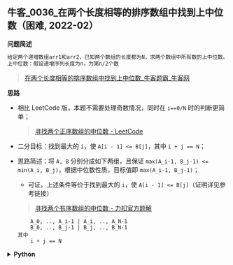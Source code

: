 ## 牛客_0036_在两个长度相等的排序数组中找到上中位数（困难, 2022-02）
<!--
{
    "category": ["二分"],
    "source": "牛客",
    "level": "困难",
    "number": "0036",
    "name": "在两个长度相等的排序数组中找到上中位数",
    "company": []
}
-->

<summary><b>问题简述</b></summary>

```txt
给定两个递增数组arr1和arr2，已知两个数组的长度都为N，求两个数组中所有数的上中位数。
上中位数：假设递增序列长度为n，为第n/2个数
```
> [在两个长度相等的排序数组中找到上中位数_牛客题霸_牛客网](https://www.nowcoder.com/practice/6fbe70f3a51d44fa9395cfc49694404f)

<!-- 
<details><summary><b>详细描述</b></summary>

```txt
```

</details>
-->


<!-- <div align="center"><img src="../../../_assets/xxx.png" height="300" /></div> -->

<summary><b>思路</b></summary>

- 相比 LeetCode 版，本题不需要处理奇数情况，同时在 `i==0/N` 时的判断更简单；
    > [寻找两个正序数组的中位数 - LeetCode](https://leetcode-cn.com/problems/median-of-two-sorted-arrays)
- 二分目标：找到最大的 `i`，使 `A[i - 1] <= B[j]`，其中 `i + j == N`；
- 思路简述：将 `A, B` 分别分成如下两组，且保证 `max(A_i-1, B_j-1) <= min(A_i, B_j)`，根据中位数性质，目标值即 `max(A_i-1, B_j-1)`；
    - 可证，上述条件等价于找到最大的 `i`，使 `A[i - 1] <= B[j]`（证明详见参考链接）
    > [寻找两个有序数组的中位数 - 力扣官方题解](https://leetcode-cn.com/problems/median-of-two-sorted-arrays/solution/xun-zhao-liang-ge-you-xu-shu-zu-de-zhong-wei-s-114/)

    ```
        A_0, .., A_i-1 | A_i, .., A_N-1
        B_0, .., B_j-1 | B_j, .., B_N-1
    其中
        i + j == N
    ```

<details><summary><b>Python</b></summary>

```python
#
# 代码中的类名、方法名、参数名已经指定，请勿修改，直接返回方法规定的值即可
#
# find median in two sorted array
# @param arr1 int整型一维数组 the array1
# @param arr2 int整型一维数组 the array2
# @return int整型
#
class Solution:
    def findMedianinTwoSortedAray(self , arr1: List[int], arr2: List[int]) -> int:
        # write code here
        if arr1[-1] <= arr2[0]: return arr1[-1]
        if arr2[-1] <= arr1[0]: return arr2[-1]
        
        N = len(arr1)
        l, r = 0, N  # [l, r) 左闭右开区间，注意始终保证这个条件
        
        while l < r:
            # 这里的 i、j 是数量的概念，而不是下标
            i = (l + r + 1) // 2  # A 中的前 i 个数
            j = N - i  # B 中的前 j 个数
            
            if arr1[i - 1] <= arr2[j]:
                l = i  # [l, i-1] 区间满足要求，下一轮在 [i, r) 中继续找更大的，所以使 l = i
            else:
                r = i - 1  # [i-1, r) 区间不满足要求，下一轮从 [l, i-1) 继续找符合的，所以令 r = i - 1
        
        i = (l + r + 1) // 2
        j = N - i
        
        if i == 0:
            return arr2[-1]
        elif i == N:
            return arr1[-1]
        else:
            return max(arr1[i - 1], arr2[j - 1])
```

</details>

